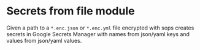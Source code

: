 # Secrets from file module

Given a path to a `*.enc.json` or `*.enc.yml` file encrypted with sops creates secrets in Google
Secrets Manager with names from json/yaml keys and values from json/yaml values.
